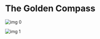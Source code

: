 # The Golden Compass

![img 0](https://i.imgur.com/TRnSd5P.jpg)

![img 1](https://i.imgur.com/9BPlTQ2.jpg)

